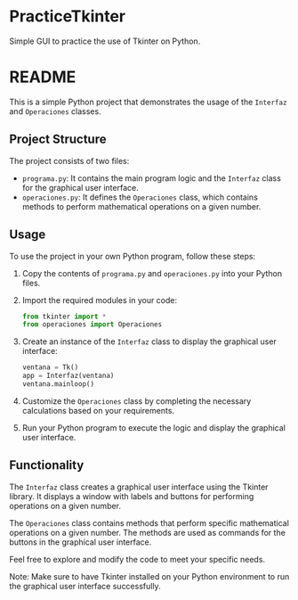 # PracticeTkinter
Simple GUI to practice the use of Tkinter on Python.

# README

This is a simple Python project that demonstrates the usage of the `Interfaz` and `Operaciones` classes.

## Project Structure

The project consists of two files:

- `programa.py`: It contains the main program logic and the `Interfaz` class for the graphical user interface.
- `operaciones.py`: It defines the `Operaciones` class, which contains methods to perform mathematical operations on a given number.

## Usage

To use the project in your own Python program, follow these steps:

1. Copy the contents of `programa.py` and `operaciones.py` into your Python files.

2. Import the required modules in your code:
   ```python
   from tkinter import *
   from operaciones import Operaciones
   ```

3. Create an instance of the `Interfaz` class to display the graphical user interface:
   ```python
   ventana = Tk()
   app = Interfaz(ventana)
   ventana.mainloop()
   ```

4. Customize the `Operaciones` class by completing the necessary calculations based on your requirements.

5. Run your Python program to execute the logic and display the graphical user interface.

## Functionality

The `Interfaz` class creates a graphical user interface using the Tkinter library. It displays a window with labels and buttons for performing operations on a given number.

The `Operaciones` class contains methods that perform specific mathematical operations on a given number. The methods are used as commands for the buttons in the graphical user interface.

Feel free to explore and modify the code to meet your specific needs.

Note: Make sure to have Tkinter installed on your Python environment to run the graphical user interface successfully.
